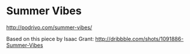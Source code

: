 # Summer Vibes
http://podrivo.com/summer-vibes/

Based on this piece by Isaac Grant: http://dribbble.com/shots/1091886-Summer-Vibes
